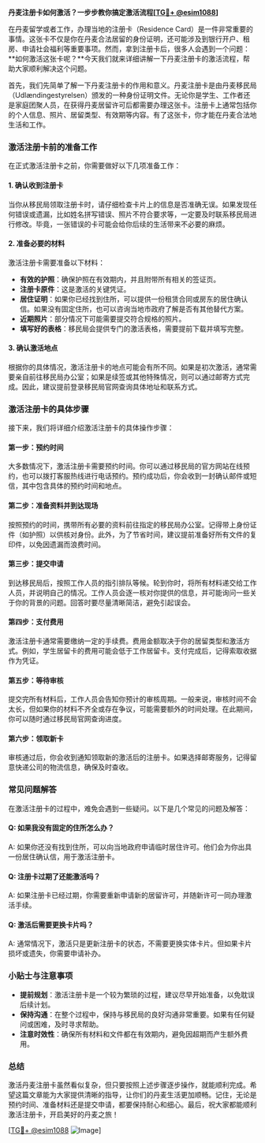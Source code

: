 **丹麦注册卡如何激活？一步步教你搞定激活流程[[TG💪+ @esim1088](https://t.me/s/esim1088)]**

在丹麦留学或者工作，办理当地的注册卡（Residence Card）是一件非常重要的事情。这张卡不仅是你在丹麦合法居留的身份证明，还可能涉及到银行开户、租房、申请社会福利等重要事项。然而，拿到注册卡后，很多人会遇到一个问题：**如何激活这张卡呢？**今天我们就来详细讲解一下丹麦注册卡的激活流程，帮助大家顺利解决这个问题。

首先，我们先简单了解一下丹麦注册卡的作用和意义。丹麦注册卡是由丹麦移民局（Udlændingestyrelsen）颁发的一种身份证明文件。无论你是学生、工作者还是家庭团聚人员，在获得丹麦居留许可后都需要办理这张卡。注册卡上通常包括你的个人信息、照片、居留类型、有效期等内容。有了这张卡，你才能在丹麦合法地生活和工作。

### **激活注册卡前的准备工作**

在正式激活注册卡之前，你需要做好以下几项准备工作：

#### **1. 确认收到注册卡**
当你从移民局领取注册卡时，请仔细检查卡片上的信息是否准确无误。如果发现任何错误或遗漏，比如姓名拼写错误、照片不符合要求等，一定要及时联系移民局进行修改。毕竟，一张错误的卡可能会给你后续的生活带来不必要的麻烦。

#### **2. 准备必要的材料**
激活注册卡需要准备以下材料：
- **有效的护照**：确保护照在有效期内，并且附带所有相关的签证页。
- **注册卡原件**：这是激活的关键凭证。
- **居住证明**：如果你已经找到住所，可以提供一份租赁合同或房东的居住确认信。如果没有固定住所，也可以咨询当地市政府了解是否有其他替代方案。
- **近期照片**：部分情况下可能需要提交符合规格的照片。
- **填写好的表格**：移民局会提供专门的激活表格，需要提前下载并填写完整。

#### **3. 确认激活地点**
根据你的具体情况，激活注册卡的地点可能会有所不同。如果是初次激活，通常需要亲自前往移民局办公室；如果是续签或其他特殊情况，则可以通过邮寄方式完成。因此，建议提前登录移民局官网查询具体地址和联系方式。

### **激活注册卡的具体步骤**

接下来，我们将详细介绍激活注册卡的具体操作步骤：

#### **第一步：预约时间**
大多数情况下，激活注册卡需要预约时间。你可以通过移民局的官方网站在线预约，也可以拨打客服热线进行电话预约。预约成功后，你会收到一封确认邮件或短信，其中包含具体的预约时间和地点。

#### **第二步：准备资料并到达现场**
按照预约的时间，携带所有必要的资料前往指定的移民局办公室。记得带上身份证件（如护照）以供核对身份。此外，为了节省时间，建议提前准备好所有文件的复印件，以免因遗漏而浪费时间。

#### **第三步：提交申请**
到达移民局后，按照工作人员的指引排队等候。轮到你时，将所有材料递交给工作人员，并说明自己的情况。工作人员会逐一核对你提供的信息，并可能询问一些关于你的背景的问题。回答时要尽量清晰简洁，避免引起误会。

#### **第四步：支付费用**
激活注册卡通常需要缴纳一定的手续费。费用金额取决于你的居留类型和激活方式。例如，学生居留卡的费用可能会低于工作居留卡。支付完成后，记得索取收据作为凭证。

#### **第五步：等待审核**
提交完所有材料后，工作人员会告知你预计的审核周期。一般来说，审核时间不会太长，但如果你的材料不齐全或存在争议，可能需要额外的时间处理。在此期间，你可以随时通过移民局官网查询进度。

#### **第六步：领取新卡**
审核通过后，你会收到通知领取新的激活后的注册卡。如果选择邮寄服务，记得留意快递公司的物流信息，确保及时查收。

### **常见问题解答**

在激活注册卡的过程中，难免会遇到一些疑问。以下是几个常见的问题及解答：

#### **Q: 如果我没有固定的住所怎么办？**
A: 如果你还没有找到住所，可以向当地政府申请临时居住许可。他们会为你出具一份居住确认信，用于激活注册卡。

#### **Q: 注册卡过期了还能激活吗？**
A: 如果注册卡已经过期，你需要重新申请新的居留许可，并随新许可一同办理激活手续。

#### **Q: 激活后需要更换卡片吗？**
A: 通常情况下，激活只是更新注册卡的状态，不需要更换实体卡片。但如果卡片损坏或遗失，你需要申请补办。

### **小贴士与注意事项**

- **提前规划**：激活注册卡是一个较为繁琐的过程，建议尽早开始准备，以免耽误后续计划。
- **保持沟通**：在整个过程中，保持与移民局的良好沟通非常重要。如果有任何疑问或困难，及时寻求帮助。
- **注意时效性**：确保所有材料和文件都在有效期内，避免因超期而产生额外费用。

### **总结**

激活丹麦注册卡虽然看似复杂，但只要按照上述步骤逐步操作，就能顺利完成。希望这篇文章能为大家提供清晰的指导，让你们的丹麦生活更加顺畅。记住，无论是预约时间、准备材料还是提交申请，都要保持耐心和细心。最后，祝大家都能顺利激活注册卡，开启美好的丹麦之旅！

[[TG💪+ @esim1088](https://t.me/s/esim1088) ![Image](https://i.postimg.cc/4NQfJmqS/Snipaste-2025-05-13-00-14-12.png)]